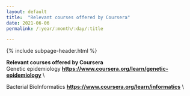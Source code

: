 ```yaml
---
layout: default
title:  "Relevant courses offered by Coursera"
date: 2021-06-06
permalink: /:year/:month/:day/:title

---
```


{% include subpage-header.html %}

**Relevant courses offered by Coursera**\
Genetic epidemiology
**https://www.coursera.org/learn/genetic-epidemiology** \

Bacterial BioInformatics
**https://www.coursera.org/learn/informatics** \
